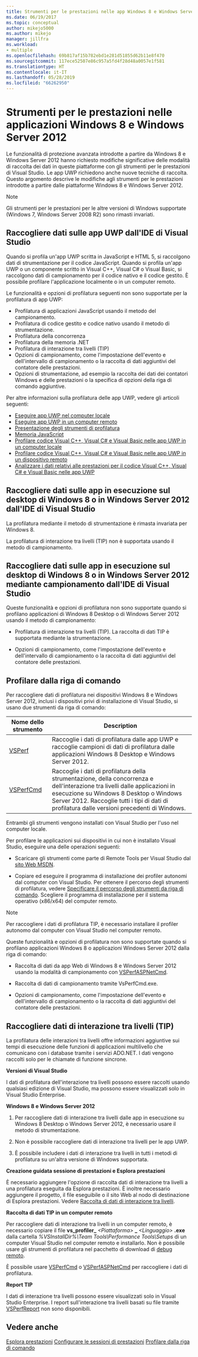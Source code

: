 ```yaml
---
title: Strumenti per le prestazioni nelle app Windows 8 e Windows Server 2012
ms.date: 06/19/2017
ms.topic: conceptual
author: mikejo5000
ms.author: mikejo
manager: jillfra
ms.workload:
- multiple
ms.openlocfilehash: 69b817af15b782ebd1e281d51855d62b11e8f470
ms.sourcegitcommit: 117ece52507e86c957a5fd4f28d48a0057e1f581
ms.translationtype: HT
ms.contentlocale: it-IT
ms.lasthandoff: 05/28/2019
ms.locfileid: "66262950"
---
```

# <a name="performance-tools-on-windows-8-and-windows-server-2012-applications"></a>Strumenti per le prestazioni nelle applicazioni Windows 8 e Windows Server 2012

Le funzionalità di protezione avanzata introdotte a partire da Windows 8 e Windows Server 2012 hanno richiesto modifiche significative delle modalità di raccolta dei dati in queste piattaforme con gli strumenti per le prestazioni di Visual Studio. Le app UWP richiedono anche nuove tecniche di raccolta. Questo argomento descrive le modifiche agli strumenti per le prestazioni introdotte a partire dalle piattaforme Windows 8 e Windows Server 2012.

> [!NOTE]
> Gli strumenti per le prestazioni per le altre versioni di Windows supportate (Windows 7, Windows Server 2008 R2) sono rimasti invariati.

## <a name="collect-data-on-uwp-apps-from-the-visual-studio-ide"></a>Raccogliere dati sulle app UWP dall'IDE di Visual Studio

Quando si profila un'app UWP scritta in JavaScript e HTML 5, si raccolgono dati di strumentazione per il codice JavaScript. Quando si profila un'app UWP o un componente scritto in Visual C++, Visual C# o Visual Basic, si raccolgono dati di campionamento per il codice nativo e il codice gestito. È possibile profilare l'applicazione localmente o in un computer remoto.

Le funzionalità e opzioni di profilatura seguenti non sono supportate per la profilatura di app UWP:

- Profilatura di applicazioni JavaScript usando il metodo del campionamento.
- Profilatura di codice gestito e codice nativo usando il metodo di strumentazione.
- Profilatura della concorrenza
- Profilatura della memoria .NET
- Profilatura di interazione tra livelli (TIP)
- Opzioni di campionamento, come l'impostazione dell'evento e dell'intervallo di campionamento o la raccolta di dati aggiuntivi del contatore delle prestazioni.
- Opzioni di strumentazione, ad esempio la raccolta dei dati dei contatori Windows e delle prestazioni o la specifica di opzioni della riga di comando aggiuntive.

Per altre informazioni sulla profilatura delle app UWP, vedere gli articoli seguenti:

- [Eseguire app UWP nel computer locale](/visualstudio/debugger/start-a-debugging-session-for-a-store-app-in-visual-studio-vb-csharp-cpp-and-xaml)
- [Eseguire app UWP in un computer remoto](../debugger/run-windows-store-apps-on-a-remote-machine.md)
- [Presentazione degli strumenti di profilatura](profiling-feature-tour.md)
- [Memoria JavaScript](../profiling/javascript-memory.md)
- [Profilare codice Visual C++, Visual C# e Visual Basic nelle app UWP in un computer locale](https://msdn.microsoft.com/2d0c939e-0bac-48c5-b727-46f6c6113060)
- [Profilare codice Visual C++, Visual C# e Visual Basic nelle app UWP in un dispositivo remoto](https://msdn.microsoft.com/b932a2be-11b0-40fd-b996-75c6b6a79d22)
- [Analizzare i dati relativi alle prestazioni per il codice Visual C++, Visual C# e Visual Basic nelle app UWP](https://msdn.microsoft.com/5de4a413-d924-425f-afc4-e1ecfb0fca18)

## <a name="collect-data-on-apps-running-on-the-windows-8-desktop-or-on-windows-server-2012-from-the-visual-studio-ide"></a>Raccogliere dati sulle app in esecuzione sul desktop di Windows 8 o in Windows Server 2012 dall'IDE di Visual Studio

La profilatura mediante il metodo di strumentazione è rimasta invariata per Windows 8.

La profilatura di interazione tra livelli (TIP) non è supportata usando il metodo di campionamento.

## <a name="collect-data-on-apps-running-on-the-windows-8-desktop-or-on-windows-server-2012-by-using-sampling-from-the-visual-studio-ide"></a>Raccogliere dati sulle app in esecuzione sul desktop di Windows 8 o in Windows Server 2012 mediante campionamento dall'IDE di Visual Studio

Queste funzionalità e opzioni di profilatura non sono supportate quando si profilano applicazioni di Windows 8 Desktop o di Windows Server 2012 usando il metodo di campionamento:

- Profilatura di interazione tra livelli (TIP). La raccolta di dati TIP è supportata mediante la strumentazione.

- Opzioni di campionamento, come l'impostazione dell'evento e dell'intervallo di campionamento o la raccolta di dati aggiuntivi del contatore delle prestazioni.

## <a name="profile-from-the-command-line"></a>Profilare dalla riga di comando

Per raccogliere dati di profilatura nei dispositivi Windows 8 e Windows Server 2012, inclusi i dispositivi privi di installazione di Visual Studio, si usano due strumenti da riga di comando:

|Nome dello strumento|Description|
|---------------|-----------------|
|[VSPerf](../profiling/vsperf.md)|Raccoglie i dati di profilatura dalle app UWP e raccoglie campioni di dati di profilatura dalle applicazioni Windows 8 Desktop e Windows Server 2012.|
|[VSPerfCmd](../profiling/vsperfcmd.md)|Raccoglie i dati di profilatura della strumentazione, della concorrenza e dell'interazione tra livelli dalle applicazioni in esecuzione su Windows 8 Desktop o Windows Server 2012. Raccoglie tutti i tipi di dati di profilatura dalle versioni precedenti di Windows.|

Entrambi gli strumenti vengono installati con Visual Studio per l'uso nel computer locale.

Per profilare le applicazioni sui dispositivi in cui non è installato Visual Studio, eseguire una delle operazioni seguenti:

- Scaricare gli strumenti come parte di Remote Tools per Visual Studio dal [sito Web MSDN](http://go.microsoft.com/fwlink/?LinkID=219549).

- Copiare ed eseguire il programma di installazione dei profiler autonomi dal computer con Visual Studio. Per ottenere il percorso degli strumenti di profilatura, vedere [Specificare il percorso degli strumenti da riga di comando](../profiling/specifying-the-path-to-profiling-tools-command-line-tools.md). Scegliere il programma di installazione per il sistema operativo (x86/x64) del computer remoto.

> [!NOTE]
> Per raccogliere i dati di profilatura TIP, è necessario installare il profiler autonomo dal computer con Visual Studio nel computer remoto.

Queste funzionalità e opzioni di profilatura non sono supportate quando si profilano applicazioni Windows 8 o applicazioni Windows Server 2012 dalla riga di comando:

- Raccolta di dati da app Web di Windows 8 e Windows Server 2012 usando la modalità di campionamento con [VSPerfASPNetCmd](../profiling/vsperfaspnetcmd.md).

- Raccolta di dati di campionamento tramite VsPerfCmd.exe.

- Opzioni di campionamento, come l'impostazione dell'evento e dell'intervallo di campionamento o la raccolta di dati aggiuntivi del contatore delle prestazioni.

## <a name="collect-tier-interaction-tip-data"></a>Raccogliere dati di interazione tra livelli (TIP)

La profilatura delle interazioni tra livelli offre informazioni aggiuntive sui tempi di esecuzione delle funzioni di applicazioni multilivello che comunicano con i database tramite i servizi ADO.NET. I dati vengono raccolti solo per le chiamate di funzione sincrone.

**Versioni di Visual Studio**

I dati di profilatura dell'interazione tra livelli possono essere raccolti usando qualsiasi edizione di Visual Studio, ma possono essere visualizzati solo in Visual Studio Enterprise.

**Windows 8 e Windows Server 2012**

1. Per raccogliere dati di interazione tra livelli dalle app in esecuzione su Windows 8 Desktop o Windows Server 2012, è necessario usare il metodo di strumentazione.

2. Non è possibile raccogliere dati di interazione tra livelli per le app UWP.

3. È possibile includere i dati di interazione tra livelli in tutti i metodi di profilatura su un'altra versione di Windows supportata.

**Creazione guidata sessione di prestazioni e Esplora prestazioni**

È necessario aggiungere l'opzione di raccolta dati di interazione tra livelli a una profilatura eseguita da Esplora prestazioni. È inoltre necessario aggiungere il progetto, il file eseguibile o il sito Web al nodo di destinazione di Esplora prestazioni. Vedere [Raccolta di dati di interazione tra livelli](../profiling/collecting-tier-interaction-data.md).

**Raccolta di dati TIP in un computer remoto**

Per raccogliere dati di interazione tra livelli in un computer remoto, è necessario copiare il file **vs\_profiler\_** _\<Piattaforma>_ **\_** _\<Linguaggio>_ **.exe** dalla cartella *%VSInstallDir%\Team Tools\Performance Tools\Setups* di un computer Visual Studio nel computer remoto e installarlo. Non è possibile usare gli strumenti di profilatura nel pacchetto di download di [debug remoto](../debugger/remote-debugging.md).

È possibile usare [VSPerfCmd](../profiling/vsperfcmd.md) o [VSPerfASPNetCmd](../profiling/vsperfaspnetcmd.md) per raccogliere i dati di profilatura.

**Report TIP**

I dati di interazione tra livelli possono essere visualizzati solo in Visual Studio Enterprise. I report sull'interazione tra livelli basati su file tramite [VSPerfReport](../profiling/vsperfreport.md) non sono disponibili.

## <a name="see-also"></a>Vedere anche

[Esplora prestazioni](../profiling/performance-explorer.md)
[Configurare le sessioni di prestazioni](../profiling/configuring-performance-sessions.md)
[Profilare dalla riga di comando](../profiling/using-the-profiling-tools-from-the-command-line.md)